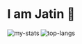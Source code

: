 # I am Jatin 👋

<img alt="my-stats" align="left" src="https://github-readme-stats.vercel.app/api?username=vercetti322&show_icons=true"/>

<img alt= "top-langs" src="https://github-readme-stats.vercel.app/api/top-langs/?username=vercetti322&hide=jupyter%20notebook&langs_count=8&layout=compact" />

